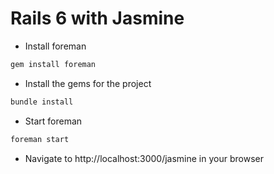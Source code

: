 # Rails 6 with Jasmine

- Install foreman

```bash
gem install foreman
```


- Install the gems for the project

```bash
bundle install
```

- Start foreman

```bash
foreman start
```

- Navigate to http://localhost:3000/jasmine in your browser